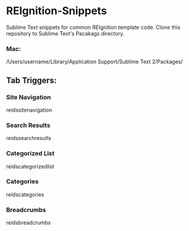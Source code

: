 REIgnition-Snippets
===================

Sublime Text snippets for common REIgnition template code. Clone this repository to Sublime Text's Pacakags directory.

### Mac:
/Users/username/Library/Application Support/Sublime Text 2/Packages/

Tab Triggers:
-------

### Site Navigation
reidssitenavigation

### Search Results
reidssearchresults

### Categorized List
reidscategorizedlist

### Categories
reidscategories

### Breadcrumbs
reidsbreadcrumbs
